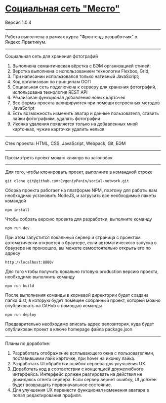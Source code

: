 # [Социальная сеть "Место"](https://evgeniypanin.github.io/sprint_10/)

Версия 1.0.4

---  

Работа выполнена в рамках курса "Фронтенд-разработчик" в Яндекс.Практикум. 

---

Социальная сеть для хранения фотографий
<ol>
  <li>Выполнена семантическая вёрстка с БЭМ организацией стилей;</li>  
  <li>Верстка выполнена с использованием технологии Flexbox, Grid;</li>
  <li>При написании использовался только нативный JavaScript;</li>
  <li>Код организован по принципам ООП</li>
  <li>Социальная сеть подключена к серверу для хранения фотографий, использована технология REST API</li>
  <li>Реализован функционал добавления новых карточек</li>
  <li>Все формы проекта валидируются при помощи встроенных методов JavaScript</li>
  <li>Есть возможность изменить аватар и данные пользователя, ставить лайки фотографиям, удалять фотографии</li>
  <li>Иконка удаления появляется только на добавленных мной карточках, чужие карточки удалить нельзя</li>
</ol> 

---

Стек проекта: HTML, CSS, JavaScript, Webpack, Git, БЭМ

---
Просмотреть проект можно кликнув на заголовок.

---

Для того, чтобы клонировать проект, выполните в командной строке 

```
git clone git@github.com:EvgeniyPanin/social-network.git
```
Сборка проекта работает на платформе NPM, поэтому для работы вам необходимо установить NodeJS, и загрузить все необходимые пакеты
командой
```
npm install
```
Чтобы собрать версию проекта для разработки, выполните команду
```
npm run dev
```
При этом запустится локальный сервер и страница с проектом автоматически откроется в браузере,
если автоматического запуска в браузере не произошло, вы можете самостоятельно открыть его по адресу

```
http://localhost:8080/
```
Для того чтобы получить локально готовую production версию проекта, необходимо выполнить команду

```
npm run build
```
После выполнения команды в корневой директории будет создана папка dist, в которую будет помещен собранный проект,
который можно опубликовать на GitHub с помощью команды

```
npm run deploy
```
Предварительно необходимо вписать адрес репозитория, куда будет опубликован проект в ключе homepage файла package.json

---
Планы по доработке:
1. Разработать отображение всплывающего окна с пользователями, поставившими лайк карточке, при hover на иконку лайка.
2. Разработать UI обработки ошибок сервера для улучшения UX.
3. Доработать код в соответствии с концепцией дружелюбного интерфейса. Интерфейс должен реагировать на действия не дожидаясь ответа сервера. Если сервер вернет ошибку, UI должен будет возвращать первоначальное состояние.
4. Для улучшения UX перенести функционал изменения аватара в попап редактирования профиля.
